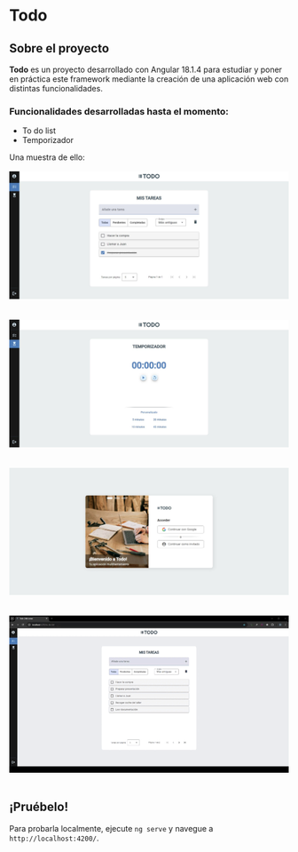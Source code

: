 # Todo

## Sobre el proyecto

**Todo** es un proyecto desarrollado con Angular 18.1.4 para estudiar y poner en práctica este framework mediante la creación de una aplicación web con distintas funcionalidades.


### Funcionalidades desarrolladas hasta el momento:

<ul>
  <li>To do list</li>
  <li>Temporizador</li>
</ul>

Una muestra de ello:
<br><br>
<img src="https://github.com/dantorval-us/todo/blob/main/src/assets/images/readme/todo-list.jpg" width="800" />&nbsp;&nbsp;&nbsp;&nbsp;&nbsp;
<br><br>
<img src="https://github.com/dantorval-us/todo/blob/main/src/assets/images/readme/temporizador.jpg" width="800" />&nbsp;&nbsp;&nbsp;&nbsp;&nbsp;
<br><br>
<img src="https://github.com/dantorval-us/todo/blob/main/src/assets/images/readme/login.jpg" width="800" />&nbsp;&nbsp;&nbsp;&nbsp;&nbsp;
<br><br>
<img src="https://github.com/dantorval-us/todo/blob/main/src/assets/images/readme/demo.gif" width="800" />&nbsp;&nbsp;&nbsp;&nbsp;&nbsp;


## ¡Pruébelo!

Para probarla localmente, ejecute `ng serve` y navegue a `http://localhost:4200/`.

